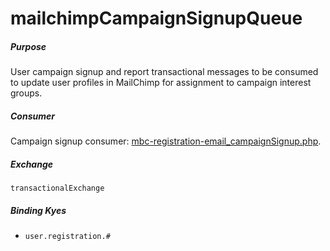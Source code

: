 # mailchimpCampaignSignupQueue

##### Purpose
User campaign signup and report transactional messages to be consumed to update user profiles in MailChimp for assignment to campaign interest groups.

##### Consumer
Campaign signup consumer: [mbc-registration-email_campaignSignup.php](https://github.com/DoSomething/mbc-registration-email/blob/master/mbc-registration-email_userRegistrations.php).

##### Exchange
`transactionalExchange`

##### Binding Kyes
- `user.registration.#`
